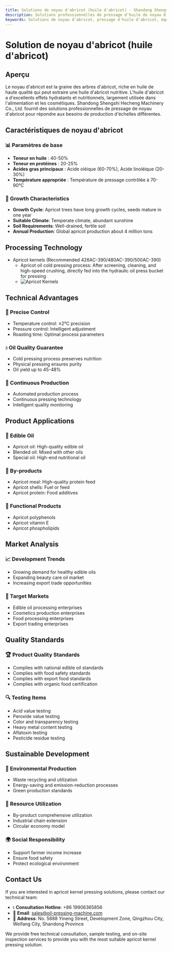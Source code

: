 ```yaml
---
title: Solutions de noyau d'abricot (huile d'abricot) - Shandong Shengshi Hecheng Machinery Co., Ltd.
description: Solutions professionnelles de pressage d'huile de noyau d'abricot, fournissant des équipements et services techniques de transformation d'huile d'abricot, teneur en huile 40-50%, utilisant un processus de pressage approprié pour mettre en valeur les propriétés nutritionnelles et hydratantes, répondant aux besoins différents des petits ateliers aux grandes usines.
keywords: Solutions de noyau d'abricot, pressage d'huile d'abricot, équipement de transformation de noyau d'abricot, ligne de production d'huile d'abricot, presse à huile d'abricot, extraction d'huile d'abricot, transformation de graines oléagineuses d'abricot, équipement de pressage d'huile d'abricot, équipement de production d'huile d'abricot, usine de transformation d'huile d'abricot
---
```


# Solution de noyau d'abricot (huile d'abricot)

## Aperçu

Le noyau d'abricot est la graine des arbres d'abricot, riche en huile de haute qualité qui peut extraire une huile d'abricot nutritive. L'huile d'abricot a d'excellents effets hydratants et nutritionnels, largement utilisée dans l'alimentation et les cosmétiques. Shandong Shengshi Hecheng Machinery Co., Ltd. fournit des solutions professionnelles de pressage de noyau d'abricot pour répondre aux besoins de production d'échelles différentes.

## Caractéristiques de noyau d'abricot

### 📊 Paramètres de base
- **Teneur en huile** : 40-50%
- **Teneur en protéines** : 20-25%
- **Acides gras principaux** : Acide oléique (60-70%), Acide linoléique (20-30%)
- **Température appropriée** : Température de pressage contrôlée à 70-90℃

### 🌱 Growth Characteristics
- **Growth Cycle**: Apricot trees have long growth cycles, seeds mature in one year
- **Suitable Climate**: Temperate climate, abundant sunshine
- **Soil Requirements**: Well-drained, fertile soil
- **Annual Production**: Global apricot production about 4 million tons

## Processing Technology

+ Apricot kernels (Recommended 426AC-390/480AC-390/500AC-390)
     + Apricot oil cold pressing process: After screening, cleaning, and high-speed crushing, directly fed into the hydraulic oil press bucket for pressing
     + ![Apricot Kernels](/images/杏仁冷榨工艺概览_An%20Overview%20of%20the%20cold-pressing%20Process%20of%20%20Almond%20kernel.png)

## Technical Advantages

### 🎯 Precise Control
- Temperature control: ±2℃ precision
- Pressure control: Intelligent adjustment
- Roasting time: Optimal process parameters

### 💧 Oil Quality Guarantee
- Cold pressing process preserves nutrition
- Physical pressing ensures purity
- Oil yield up to 45-48%

### 🔄 Continuous Production
- Automated production process
- Continuous pressing technology
- Intelligent quality monitoring

## Product Applications

### 🍳 Edible Oil
- Apricot oil: High-quality edible oil
- Blended oil: Mixed with other oils
- Special oil: High-end nutritional oil

### 🥛 By-products
- Apricot meal: High-quality protein feed
- Apricot shells: Fuel or feed
- Apricot protein: Food additives

### 💊 Functional Products
- Apricot polyphenols
- Apricot vitamin E
- Apricot phospholipids

## Market Analysis

### 📈 Development Trends
- Growing demand for healthy edible oils
- Expanding beauty care oil market
- Increasing export trade opportunities

### 🎯 Target Markets
- Edible oil processing enterprises
- Cosmetics production enterprises
- Food processing enterprises
- Export trading enterprises

## Quality Standards

### 🏆 Product Quality Standards
- Complies with national edible oil standards
- Complies with food safety standards
- Complies with export food standards
- Complies with organic food certification

### 🔍 Testing Items
- Acid value testing
- Peroxide value testing
- Color and transparency testing
- Heavy metal content testing
- Aflatoxin testing
- Pesticide residue testing

## Sustainable Development

### 🌱 Environmental Production
- Waste recycling and utilization
- Energy-saving and emission-reduction processes
- Green production standards

### 🔄 Resource Utilization
- By-product comprehensive utilization
- Industrial chain extension
- Circular economy model

### 🌍 Social Responsibility
- Support farmer income increase
- Ensure food safety
- Protect ecological environment

## Contact Us

If you are interested in apricot kernel pressing solutions, please contact our technical team:

- 📞 **Consultation Hotline**: +86 19906365856
- 📧 **Email**: sales@oil-pressing-machine.com
- 📍 **Address**: No. 5888 Yineng Street, Development Zone, Qingzhou City, Weifang City, Shandong Province

We provide free technical consultation, sample testing, and on-site inspection services to provide you with the most suitable apricot kernel pressing solution.